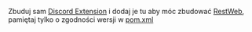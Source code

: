 Zbuduj sam [Discord Extension](..%2FDiscordExtension) i dodaj je tu aby móc zbudować [RestWeb](..%2FRestWeb), pamiętaj tylko o zgodności wersji
 w [pom.xml](..%2FRestWeb%2Fpom.xml)